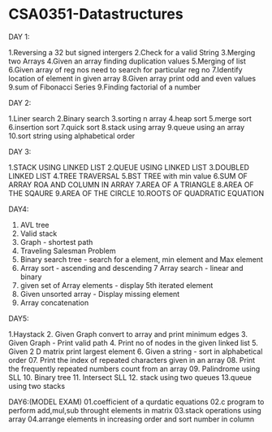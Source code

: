 # CSA0351-Datastructures

DAY 1:

1.Reversing a 32 but signed intergers
2.Check for a valid String
3.Merging two Arrays
4.Given an array finding duplication values
5.Merging of list
6.Given array of reg nos need to search for particular reg no
7.Identify location of element in given array
8.Given array print odd and even values 9.sum of Fibonacci Series
9.Finding factorial of a number

DAY 2:

1.Liner search
2.Binary search
3.sorting n array
4.heap sort
5.merge sort
6.insertion sort
7.quick sort
8.stack using array
9.queue using an array
10.sort string using alphabetical order

DAY 3:

1.STACK USING LINKED LIST
2.QUEUE USING LINKED LIST
3.DOUBLED LINKED LIST
4.TREE TRAVERSAL
5.BST TREE with min value
6.SUM OF ARRAY ROA AND COLUMN IN ARRAY
7.AREA OF A TRIANGLE
8.AREA OF THE SQAURE
9.AREA OF THE CIRCLE
10.ROOTS OF QUADRATIC EQUATION

DAY4:

1. AVL tree
2. Valid stack
3. Graph - shortest path
4. Traveling Salesman Problem
5. Binary search tree - search for a element, min element and Max element
6. Array sort - ascending and descending
7 Array search - linear and binary
8. given set of Array elements - display 5th iterated element
9. Given unsorted array - Display missing element
10. Array concatenation

DAY5:

1.Haystack
2. Given Graph convert to array and print minimum edges 
3. Given Graph - Print valid path
4. Print no of nodes in the given linked list
5. Given 2 D matrix print largest element
6. Given a string - sort in alphabetical order
07. Print the index of repeated characters given in an array
08. Print the frequently repeated numbers count from an array
09. Palindrome using SLL
10. Binary tree
11. Intersect SLL
12. stack using two queues
13.queue using two stacks


DAY6:(MODEL EXAM)
01.coefficient of a qurdatic equations
02.c program to perform add,mul,sub throught elements in matrix
03.stack operations using array
04.arrange elements in increasing order and sort number in column


